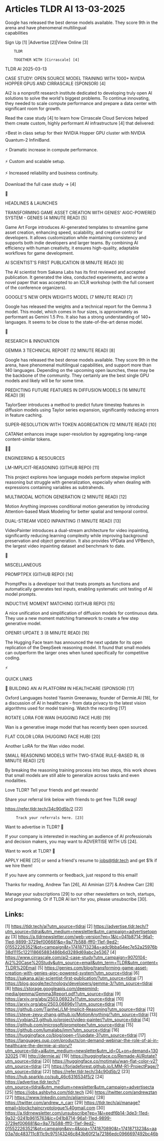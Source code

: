 # Articles TLDR AI 13-03-2025

Google has released the best dense models available. They score 9th in
the arena and have phenomenal multilingual
capabilities ‌ ‌ ‌ ‌ ‌ ‌ ‌ ‌ ‌ ‌ ‌ ‌ ‌ ‌ ‌ ‌ ‌ ‌ ‌ ‌ ‌ ‌ ‌ ‌ ‌ ‌  ‌ ‌ ‌ ‌ ‌ ‌ ‌ ‌ ‌ ‌ ‌ ‌ ‌ ‌ ‌ ‌ ‌ ‌ ‌ ‌ ‌ ‌ ‌ ‌ ‌ ‌ 


 Sign Up [1] |Advertise [2]|View Online [3] 

		TLDR 

		TOGETHER WITH [Cirrascale] [4]

TLDR AI 2025-03-13

 CASE STUDY: OPEN SOURCE MODEL TRAINING WITH 1000+ NVIDIA HOPPER GPUS
AND CIRRASCALE (SPONSOR) [4] 

 Ai2 is a nonprofit research institute dedicated to developing truly
open AI solutions to solve the world's biggest problems. To continue
innovating, they needed to scale compute performance and prepare a
data center with significant room for growth.

Read the case study [4] to learn how Cirrascale Cloud Services helped
them create custom, highly performant AI infrastructure [4] that
delivered:

⚡Best in class setup for their NVIDIA Hopper GPU cluster with NVIDIA
Quantum-2 InfiniBand.

⚡ Dramatic increase in compute performance.

⚡ Custom and scalable setup.

⚡ Increased reliability and business continuity.

Download the full case study → [4]

🚀 

HEADLINES & LAUNCHES

 TRANSFORMING GAME ASSET CREATION WITH GENIES' AIGC-POWERED SYSTEM -
GENIES (4 MINUTE READ) [5] 

 Game Art Forge introduces AI-generated templates to streamline game
asset creation, enhancing speed, scalability, and creative control for
developers. It allows customization while maintaining consistency and
supports both indie developers and larger teams. By combining AI
efficiency with human creativity, it ensures high-quality, adaptable
workflows for game development. 

 AI SCIENTIST'S FIRST PUBLICATION (8 MINUTE READ) [6] 

 The AI scientist from Sakana Labs has its first reviewed and accepted
publication. It generated the idea, conducted experiments, and wrote a
novel paper that was accepted to an ICLR workshop (with the full
consent of the conference organizers). 

 GOOGLE'S NEW OPEN WEIGHTS MODEL (7 MINUTE READ) [7] 

 Google has released the weights and a technical report for the Gemma
3 model. This model, which comes in four sizes, is approximately as
performant as Gemini 1.5 Pro. It also has a strong understanding of
140+ languages. It seems to be close to the state-of-the-art dense
model. 

🧠 

RESEARCH & INNOVATION

 GEMMA 3 TECHNICAL REPORT (12 MINUTE READ) [8] 

 Google has released the best dense models available. They score 9th
in the arena, have phenomenal multilingual capabilities, and support
more than 140 languages. Depending on the upcoming open launches,
these may be the backbone of the community. They certainly are the
best single GPU models and likely will be for some time. 

 PREDICTING FUTURE FEATURES IN DIFFUSION MODELS (16 MINUTE READ) [9] 

 TaylorSeer introduces a method to predict future timestep features in
diffusion models using Taylor series expansion, significantly reducing
errors in feature caching. 

 SUPER-RESOLUTION WITH TOKEN AGGREGATION (12 MINUTE READ) [10] 

 CATANet enhances image super-resolution by aggregating long-range
content-similar tokens. 

🧑‍💻 

ENGINEERING & RESOURCES

 LM-IMPLICIT-REASONING (GITHUB REPO) [11] 

 This project explores how language models perform stepwise implicit
reasoning but struggle with generalization, especially when dealing
with expressions containing variables as subtrahends. 

 MULTIMODAL MOTION GENERATION (2 MINUTE READ) [12] 

 Motion Anything improves conditional motion generation by introducing
Attention-based Mask Modeling for better spatial and temporal control.


 DUAL-STREAM VIDEO INPAINTING (1 MINUTE READ) [13] 

 VideoPainter introduces a dual-stream architecture for video
inpainting, significantly reducing learning complexity while improving
background preservation and object generation. It also provides VPData
and VPBench, the largest video inpainting dataset and benchmark to
date. 

🎁 

MISCELLANEOUS

 PROMPTPEX (GITHUB REPO) [14] 

 PromptPex is a developer tool that treats prompts as functions and
automatically generates test inputs, enabling systematic unit testing
of AI model prompts. 

 INDUCTIVE MOMENT MATCHING (GITHUB REPO) [15] 

 A nice unification and simplification of diffusion models for
continuous data. They use a new moment matching framework to create a
few step generative model. 

 OPENR1 UPDATE 3 (8 MINUTE READ) [16] 

 The Hugging Face team has announced the next update for its open
replication of the DeepSeek reasoning model. It found that small
models can outperform the larger ones when tuned specifically for
competitive coding. 

⚡ 

QUICK LINKS

 🩻 BUILDING AN AI PLATFORM IN HEALTHCARE (SPONSOR) [17] 

 Oxford Languages hosted Yasmin Greenaway, founder of Dermie.AI [18],
for a discussion of AI in healthcare - from data privacy to the latest
vision algorithms used for model training. Watch the recording [17] 

 ROTATE LORA FOR WAN (HUGGING FACE HUB) [19] 

 Wan is a generative image model that has recently been open sourced. 

 FLAT COLOR LORA (HUGGING FACE HUB) [20] 

 Another LoRA for the Wan video model. 

 SMALL REASONING MODELS WITH TWO-STAGE RULE-BASED RL (6 MINUTE READ)
[21] 

 By breaking the reasoning training process into two steps, this work
shows that small models are still able to generalize across tasks and
even modalities. 

Love TLDR? Tell your friends and get rewards!

 Share your referral link below with friends to get free TLDR swag! 

 https://refer.tldr.tech/34c90d5b/2 [22] 

		 Track your referrals here. [23] 

Want to advertise in TLDR? 📰

 If your company is interested in reaching an audience of AI
professionals and decision makers, you may want to ADVERTISE WITH US
[24]. 

Want to work at TLDR? 💼

 APPLY HERE [25] or send a friend's resume to jobs@tldr.tech and get
$1k if we hire them! 

 If you have any comments or feedback, just respond to this email! 

Thanks for reading, 
Andrew Tan [26], Ali Aminian [27] & Andrew Carr [28] 

 Manage your subscriptions [29] to our other newsletters on tech,
startups, and programming. Or if TLDR AI isn't for you, please
unsubscribe [30]. 

 

Links:
------
[1] https://tldr.tech/ai?utm_source=tldrai
[2] https://advertise.tldr.tech/?utm_source=tldrai&utm_medium=newsletter&utm_campaign=advertisetopnav
[3] https://a.tldrnewsletter.com/web-version?ep=1&lc=041b8714-96a1-11ed-9899-3729ef006681&p=9a77b588-fff0-11ef-9ed2-015522263521&pt=campaign&t=1741871323&s=adc9bba54ec7e52a25976b38d1115c122118665883486b6d3289d69abc2e5367
[4] https://www.cirrascale.com/ai2-case-study?utm_campaign=9070104-Ai2%20Case%20Study&utm_source=email&utm_term=TLDR&utm_content=TLDR%20Email
[5] https://genies.com/blog/transforming-game-asset-creation-with-genies-aigc-powered-system?utm_source=tldrai
[6] https://sakana.ai/ai-scientist-first-publication/?utm_source=tldrai
[7] https://blog.google/technology/developers/gemma-3/?utm_source=tldrai
[8] https://storage.googleapis.com/deepmind-media/gemma/Gemma3Report.pdf?utm_source=tldrai
[9] https://arxiv.org/abs/2503.06923v1?utm_source=tldrai
[10] https://arxiv.org/abs/2503.06896v1?utm_source=tldrai
[11] https://github.com/TianheL/LM-Implicit-Reasoning?utm_source=tldrai
[12] https://steve-zeyu-zhang.github.io/MotionAnything/?utm_source=tldrai
[13] https://yxbian23.github.io/project/video-painter/?utm_source=tldrai
[14] https://github.com/microsoft/promptpex?utm_source=tldrai
[15] https://github.com/lumalabs/imm?utm_source=tldrai
[16] https://huggingface.co/blog/open-r1/update-3?utm_source=tldrai
[17] https://languages.oup.com/products/on-demand-webinar-the-role-of-ai-in-healthcare-the-dermie-ai-story/?utm_source=tldr+ai&utm_medium=newsletter&utm_id=OL+on+demand+13032025
[18] http://dermie.ai/
[19] https://huggingface.co/Remade-AI/Rotate?utm_source=tldrai
[20] https://huggingface.co/motimalu/wan-flat-color-v2?utm_source=tldrai
[21] https://forjadeforest.github.io/LMM-R1-ProjectPage/?utm_source=tldrai
[22] https://refer.tldr.tech/34c90d5b/2
[23] https://hub.sparklp.co/sub_46c6316534f5/2
[24] https://advertise.tldr.tech/?utm_source=tldrai&utm_medium=newsletter&utm_campaign=advertisecta
[25] https://jobs.ashbyhq.com/tldr.tech
[26] https://twitter.com/andrewztan
[27] https://www.linkedin.com/in/aliiaminian/
[28] https://twitter.com/andrew_n_carr
[29] https://tldr.tech/ai/manage?email=blockchaincryptologue%40gmail.com
[30] https://a.tldrnewsletter.com/unsubscribe?ep=1&l=eedf6b14-3de3-11ed-9a32-0241b9615763&lc=041b8714-96a1-11ed-9899-3729ef006681&p=9a77b588-fff0-11ef-9ed2-015522263521&pt=campaign&pv=4&spa=1741870890&t=1741871323&s=aa03a7dc483711c811c9c975143246c843b60f21a72186edc0966697492bc46b